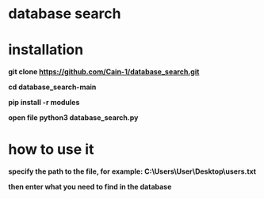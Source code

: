 # database search
 
# installation

**git clone https://github.com/Cain-1/database_search.git**

**cd database_search-main**

**pip install -r modules**

**open file python3 database_search.py**

# how to use it

**specify the path to the file, for example: C:\Users\User\Desktop\users.txt**

**then enter what you need to find in the database**
